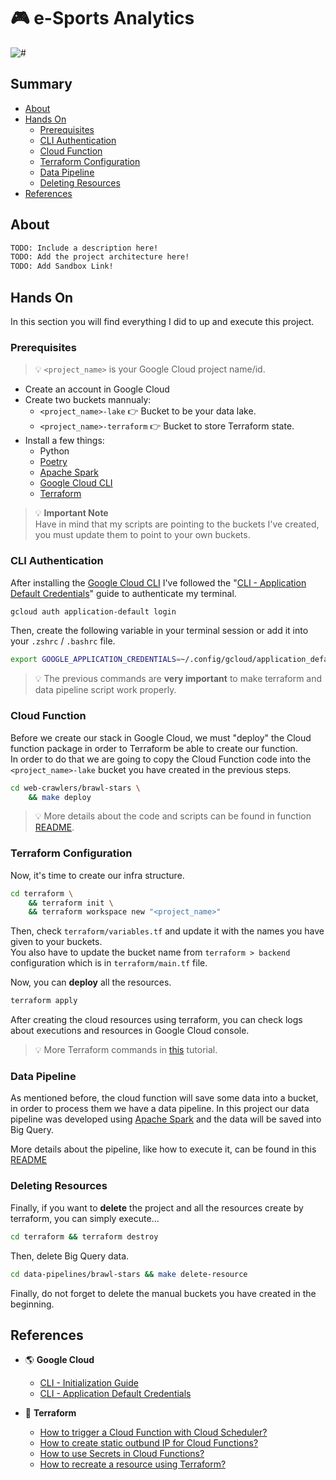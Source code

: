 # 🎮 e-Sports Analytics

![#](https://img.shields.io/badge/licence-MIT-lightseagreen.svg?logo=apache)

## Summary

- [About](#about)
- [Hands On](#hands-on)
  - [Prerequisites](#prerequisites)
  - [CLI Authentication](#cli-authentication)
  - [Cloud Function](#cloud-function)
  - [Terraform Configuration](#terraform-configuration)
  - [Data Pipeline](#data-pipeline)
  - [Deleting Resources](#deleting-resources)
- [References](#references)

## About

```bash
TODO: Include a description here!  
TODO: Add the project architecture here!
TODO: Add Sandbox Link!
```

## Hands On

In this section you will find everything I did to up and execute this project.

### Prerequisites

> 💡 `<project_name>` is your Google Cloud project name/id.

- Create an account in Google Cloud
- Create two buckets mannualy:
  - `<project_name>-lake` 👉 Bucket to be your data lake.
  - `<project_name>-terraform` 👉 Bucket to store Terraform state.
- Install a few things:
  - Python
  - [Poetry]
  - [Apache Spark]
  - [Google Cloud CLI]
  - [Terraform]

> 💡 **Important Note**  
> Have in mind that my scripts are pointing to the buckets I've created, you must update them to point to your own buckets.

### CLI Authentication

After installing the [Google Cloud CLI] I've followed the "[CLI - Application Default Credentials]" guide to authenticate my terminal.

```bash
gcloud auth application-default login
```

Then, create the following variable in your terminal session or add it into your `.zshrc` / `.bashrc` file.

```bash
export GOOGLE_APPLICATION_CREDENTIALS=~/.config/gcloud/application_default_credentials.json
```

> 💡 The previous commands are **very important** to make terraform and data pipeline script work properly.

### Cloud Function

Before we create our stack in Google Cloud, we must "deploy" the Cloud function package in order to Terraform be able to create our function.  
In order to do that we are going to copy the Cloud Function code into the `<project_name>-lake` bucket you have created in the previous steps.

```bash
cd web-crawlers/brawl-stars \
    && make deploy
```

> 💡 More details about the code and scripts can be found in function [README](web-crawlers/brawl-stars/README.md).

### Terraform Configuration

Now, it's time to create our infra structure.

```bash
cd terraform \
    && terraform init \
    && terraform workspace new "<project_name>"
```

Then, check `terraform/variables.tf` and update it with the names you have given to your buckets.  
You also have to update the bucket name from `terraform > backend` configuration which is in `terraform/main.tf` file.

Now, you can **deploy** all the resources.

```bash
terraform apply
```

After creating the cloud resources using terraform, you can check logs about executions and resources in Google Cloud console.  

> 💡 More Terraform commands in [this](https://gist.github.com/avcaliani/4a68c1fdfe5132288ebea1819bdfa23f) tutorial.

### Data Pipeline

As mentioned before, the cloud function will save some data into a bucket, in order to process them we have a data pipeline.
In this project our data pipeline was developed using [Apache Spark] and the data will be saved into Big Query.

More details about the pipeline, like how to execute it, can be found in this [README](data-pipelines/brawl-stars/README.md)

### Deleting Resources

Finally, if you want to **delete** the project and all the resources create by terraform, you can simply execute...

```bash
cd terraform && terraform destroy
```

Then, delete Big Query data.

```bash
cd data-pipelines/brawl-stars && make delete-resource
```

Finally, do not forget to delete the manual buckets you have created in the beginning.

## References

- 🌎 **Google Cloud**
  - [CLI - Initialization Guide](https://cloud.google.com/sdk/docs/initializing)
  - [CLI - Application Default Credentials]

- 🌳 **Terraform**
  - [How to trigger a Cloud Function with Cloud Scheduler?](https://medium.com/geekculture/setup-gcp-cloud-functions-triggering-by-cloud-schedulers-with-terraform-1433fbf1abbe)
  - [How to create static outbund IP for Cloud Functions?](https://shashwotrisal.medium.com/how-to-create-a-static-outbound-ip-for-google-cloud-functions-using-terraform-a8e9b30074b6)
  - [How to use Secrets in Cloud Functions?](https://www.cloudreach.com/en/technical-blog/utilizing-gcp-secret-manager-secrets-in-cloud-functions-with-terraform/)
  - [How to recreate a resource using Terraform?](https://stackoverflow.com/a/70773865)

[Apache Spark]: https://spark.apache.org
[CLI - Application Default Credentials]: https://cloud.google.com/docs/authentication/application-default-credentials
[Google Cloud CLI]: https://cloud.google.com/sdk/docs/install
[Terraform]: https://developer.hashicorp.com/terraform/downloads?product_intent=terraform
[Poetry]: https://python-poetry.org/
